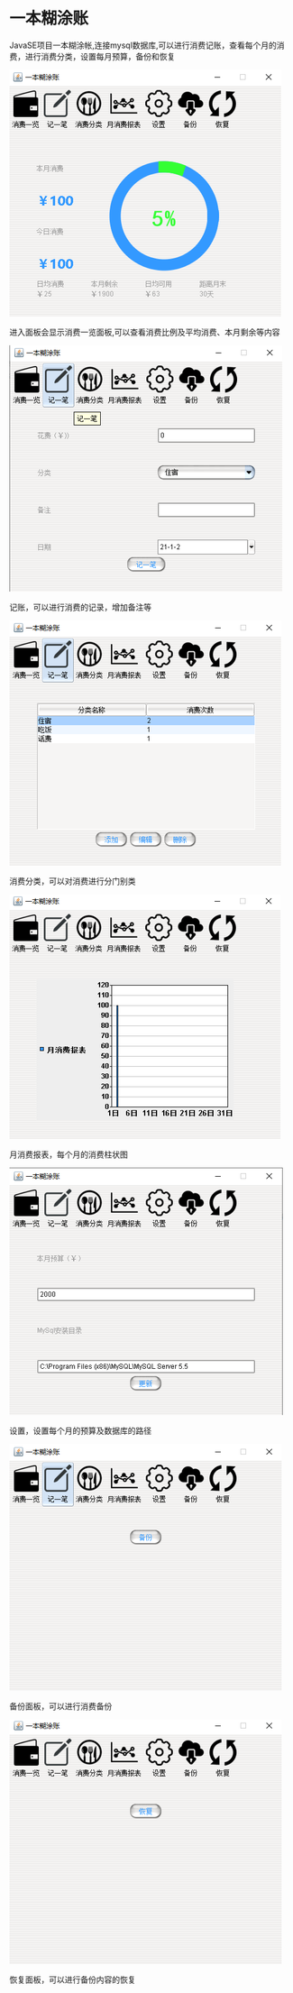 # 一本糊涂账
JavaSE项目一本糊涂帐,连接mysql数据库,可以进行消费记账，查看每个月的消费，进行消费分类，设置每月预算，备份和恢复



![image](https://github.com/Tongmengjun/Bill/blob/main/%E8%AF%B4%E6%98%8E%E5%9B%BE%E7%89%87/%E6%B6%88%E8%B4%B9%E4%B8%80%E8%A7%88.png)


进入面板会显示消费一览面板,可以查看消费比例及平均消费、本月剩余等内容



![image](https://github.com/Tongmengjun/Bill/blob/main/%E8%AF%B4%E6%98%8E%E5%9B%BE%E7%89%87/%E8%AE%B0%E8%B4%A6.png)


记账，可以进行消费的记录，增加备注等

![image](https://github.com/Tongmengjun/Bill/blob/main/%E8%AF%B4%E6%98%8E%E5%9B%BE%E7%89%87/%E6%B6%88%E8%B4%B9%E5%88%86%E7%B1%BB.png)



消费分类，可以对消费进行分门别类



![image](https://github.com/Tongmengjun/Bill/blob/main/%E8%AF%B4%E6%98%8E%E5%9B%BE%E7%89%87/%E6%9C%88%E6%B6%88%E8%B4%B9%E6%8A%A5%E8%A1%A8.png)



月消费报表，每个月的消费柱状图



![image](https://github.com/Tongmengjun/Bill/blob/main/%E8%AF%B4%E6%98%8E%E5%9B%BE%E7%89%87/%E8%AE%BE%E7%BD%AE.png)



设置，设置每个月的预算及数据库的路径



![image](https://github.com/Tongmengjun/Bill/blob/main/%E8%AF%B4%E6%98%8E%E5%9B%BE%E7%89%87/%E5%A4%87%E4%BB%BD.png)



备份面板，可以进行消费备份



![image](https://github.com/Tongmengjun/Bill/blob/main/%E8%AF%B4%E6%98%8E%E5%9B%BE%E7%89%87/%E6%81%A2%E5%A4%8D.png)



恢复面板，可以进行备份内容的恢复
